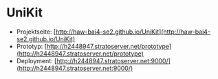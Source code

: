 # UniKit
* Projektseite: [http://haw-bai4-se2.github.io/UniKit](http://haw-bai4-se2.github.io/UniKit)
* Prototyp: [http://h2448947.stratoserver.net/prototype](http://h2448947.stratoserver.net/prototype)
* Deployment: [http://h2448947.stratoserver.net:9000/](http://h2448947.stratoserver.net:9000/)
